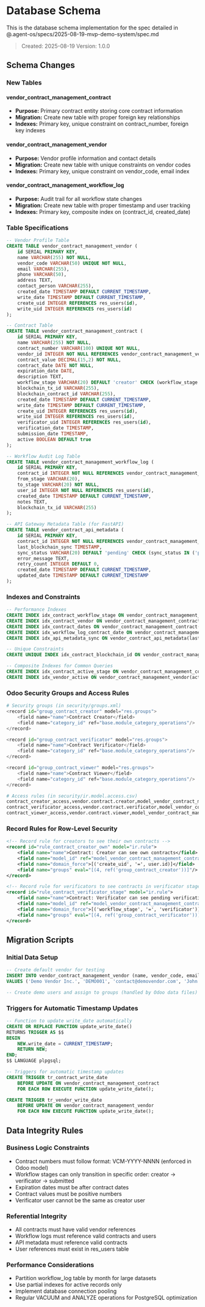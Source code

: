 # Database Schema

This is the database schema implementation for the spec detailed in @.agent-os/specs/2025-08-19-mvp-demo-system/spec.md

> Created: 2025-08-19
> Version: 1.0.0

## Schema Changes

### New Tables

#### vendor_contract_management_contract
- **Purpose:** Primary contract entity storing core contract information
- **Migration:** Create new table with proper foreign key relationships
- **Indexes:** Primary key, unique constraint on contract_number, foreign key indexes

#### vendor_contract_management_vendor
- **Purpose:** Vendor profile information and contact details
- **Migration:** Create new table with unique constraints on vendor codes
- **Indexes:** Primary key, unique constraint on vendor_code, email index

#### vendor_contract_management_workflow_log
- **Purpose:** Audit trail for all workflow state changes
- **Migration:** Create new table with proper timestamp and user tracking
- **Indexes:** Primary key, composite index on (contract_id, created_date)

### Table Specifications

```sql
-- Vendor Profile Table
CREATE TABLE vendor_contract_management_vendor (
    id SERIAL PRIMARY KEY,
    name VARCHAR(255) NOT NULL,
    vendor_code VARCHAR(50) UNIQUE NOT NULL,
    email VARCHAR(255),
    phone VARCHAR(50),
    address TEXT,
    contact_person VARCHAR(255),
    created_date TIMESTAMP DEFAULT CURRENT_TIMESTAMP,
    write_date TIMESTAMP DEFAULT CURRENT_TIMESTAMP,
    create_uid INTEGER REFERENCES res_users(id),
    write_uid INTEGER REFERENCES res_users(id)
);

-- Contract Table
CREATE TABLE vendor_contract_management_contract (
    id SERIAL PRIMARY KEY,
    name VARCHAR(255) NOT NULL,
    contract_number VARCHAR(100) UNIQUE NOT NULL,
    vendor_id INTEGER NOT NULL REFERENCES vendor_contract_management_vendor(id),
    contract_value DECIMAL(15,2) NOT NULL,
    contract_date DATE NOT NULL,
    expiration_date DATE,
    description TEXT,
    workflow_stage VARCHAR(20) DEFAULT 'creator' CHECK (workflow_stage IN ('creator', 'verificator', 'submitted')),
    blockchain_tx_id VARCHAR(255),
    blockchain_contract_id VARCHAR(255),
    created_date TIMESTAMP DEFAULT CURRENT_TIMESTAMP,
    write_date TIMESTAMP DEFAULT CURRENT_TIMESTAMP,
    create_uid INTEGER REFERENCES res_users(id),
    write_uid INTEGER REFERENCES res_users(id),
    verificator_uid INTEGER REFERENCES res_users(id),
    verification_date TIMESTAMP,
    submission_date TIMESTAMP,
    active BOOLEAN DEFAULT true
);

-- Workflow Audit Log Table
CREATE TABLE vendor_contract_management_workflow_log (
    id SERIAL PRIMARY KEY,
    contract_id INTEGER NOT NULL REFERENCES vendor_contract_management_contract(id),
    from_stage VARCHAR(20),
    to_stage VARCHAR(20) NOT NULL,
    user_id INTEGER NOT NULL REFERENCES res_users(id),
    created_date TIMESTAMP DEFAULT CURRENT_TIMESTAMP,
    notes TEXT,
    blockchain_tx_id VARCHAR(255)
);

-- API Gateway Metadata Table (for FastAPI)
CREATE TABLE vendor_contract_api_metadata (
    id SERIAL PRIMARY KEY,
    contract_id INTEGER NOT NULL REFERENCES vendor_contract_management_contract(id),
    last_blockchain_sync TIMESTAMP,
    sync_status VARCHAR(20) DEFAULT 'pending' CHECK (sync_status IN ('pending', 'synced', 'failed')),
    error_message TEXT,
    retry_count INTEGER DEFAULT 0,
    created_date TIMESTAMP DEFAULT CURRENT_TIMESTAMP,
    updated_date TIMESTAMP DEFAULT CURRENT_TIMESTAMP
);
```

### Indexes and Constraints

```sql
-- Performance Indexes
CREATE INDEX idx_contract_workflow_stage ON vendor_contract_management_contract(workflow_stage);
CREATE INDEX idx_contract_vendor ON vendor_contract_management_contract(vendor_id);
CREATE INDEX idx_contract_dates ON vendor_contract_management_contract(contract_date, expiration_date);
CREATE INDEX idx_workflow_log_contract_date ON vendor_contract_management_workflow_log(contract_id, created_date);
CREATE INDEX idx_api_metadata_sync ON vendor_contract_api_metadata(last_blockchain_sync, sync_status);

-- Unique Constraints
CREATE UNIQUE INDEX idx_contract_blockchain_id ON vendor_contract_management_contract(blockchain_contract_id) WHERE blockchain_contract_id IS NOT NULL;

-- Composite Indexes for Common Queries
CREATE INDEX idx_contract_active_stage ON vendor_contract_management_contract(active, workflow_stage) WHERE active = true;
CREATE INDEX idx_vendor_active ON vendor_contract_management_vendor(active) WHERE active = true;
```

### Odoo Security Groups and Access Rules

```python
# Security groups (in security/groups.xml)
<record id="group_contract_creator" model="res.groups">
    <field name="name">Contract Creator</field>
    <field name="category_id" ref="base.module_category_operations"/>
</record>

<record id="group_contract_verificator" model="res.groups">
    <field name="name">Contract Verificator</field>
    <field name="category_id" ref="base.module_category_operations"/>
</record>

<record id="group_contract_viewer" model="res.groups">
    <field name="name">Contract Viewer</field>
    <field name="category_id" ref="base.module_category_operations"/>
</record>

# Access rules (in security/ir.model.access.csv)
contract_creator_access,vendor.contract.creator,model_vendor_contract_management_contract,group_contract_creator,1,1,1,0
contract_verificator_access,vendor.contract.verificator,model_vendor_contract_management_contract,group_contract_verificator,1,0,1,0
contract_viewer_access,vendor.contract.viewer,model_vendor_contract_management_contract,group_contract_viewer,1,0,0,0
```

### Record Rules for Row-Level Security

```xml
<!-- Record rule for creators to see their own contracts -->
<record id="rule_contract_creator_own" model="ir.rule">
    <field name="name">Contract: Creator can see own contracts</field>
    <field name="model_id" ref="model_vendor_contract_management_contract"/>
    <field name="domain_force">[('create_uid', '=', user.id)]</field>
    <field name="groups" eval="[(4, ref('group_contract_creator'))]"/>
</record>

<!-- Record rule for verificators to see contracts in verificator stage -->
<record id="rule_contract_verificator_stage" model="ir.rule">
    <field name="name">Contract: Verificator can see pending verification</field>
    <field name="model_id" ref="model_vendor_contract_management_contract"/>
    <field name="domain_force">[('workflow_stage', '=', 'verificator')]</field>
    <field name="groups" eval="[(4, ref('group_contract_verificator'))]"/>
</record>
```

## Migration Scripts

### Initial Data Setup

```sql
-- Create default vendor for testing
INSERT INTO vendor_contract_management_vendor (name, vendor_code, email, contact_person) 
VALUES ('Demo Vendor Inc.', 'DEMO001', 'contact@demovendor.com', 'John Demo');

-- Create demo users and assign to groups (handled by Odoo data files)
```

### Triggers for Automatic Timestamp Updates

```sql
-- Function to update write_date automatically
CREATE OR REPLACE FUNCTION update_write_date()
RETURNS TRIGGER AS $$
BEGIN
    NEW.write_date = CURRENT_TIMESTAMP;
    RETURN NEW;
END;
$$ LANGUAGE plpgsql;

-- Triggers for automatic timestamp updates
CREATE TRIGGER tr_contract_write_date
    BEFORE UPDATE ON vendor_contract_management_contract
    FOR EACH ROW EXECUTE FUNCTION update_write_date();

CREATE TRIGGER tr_vendor_write_date
    BEFORE UPDATE ON vendor_contract_management_vendor
    FOR EACH ROW EXECUTE FUNCTION update_write_date();
```

## Data Integrity Rules

### Business Logic Constraints
- Contract numbers must follow format: VCM-YYYY-NNNN (enforced in Odoo model)
- Workflow stages can only transition in specific order: creator → verificator → submitted
- Expiration dates must be after contract dates
- Contract values must be positive numbers
- Verificator user cannot be the same as creator user

### Referential Integrity
- All contracts must have valid vendor references
- Workflow logs must reference valid contracts and users
- API metadata must reference valid contracts
- User references must exist in res_users table

### Performance Considerations
- Partition workflow_log table by month for large datasets
- Use partial indexes for active records only
- Implement database connection pooling
- Regular VACUUM and ANALYZE operations for PostgreSQL optimization